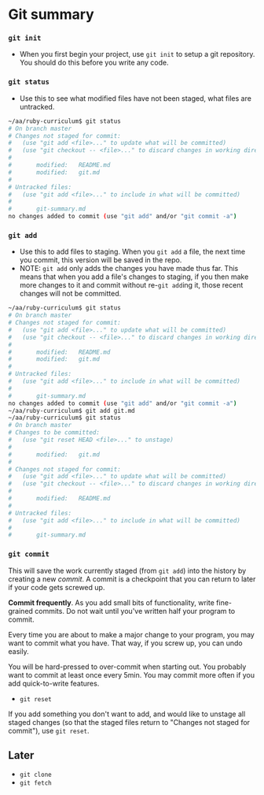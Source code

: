 # Git summary

### `git init`

- When you first begin your project, use `git init` to setup a git repository.
  You should do this before you write any code.

### `git status`

- Use this to see what modified files have not been staged, what files are
  untracked.

```bash
~/aa/ruby-curriculum$ git status
# On branch master
# Changes not staged for commit:
#   (use "git add <file>..." to update what will be committed)
#   (use "git checkout -- <file>..." to discard changes in working directory)
#
#       modified:   README.md
#       modified:   git.md
#
# Untracked files:
#   (use "git add <file>..." to include in what will be committed)
#
#       git-summary.md
no changes added to commit (use "git add" and/or "git commit -a")
```

### `git add`

- Use this to add files to staging. When you `git add` a file, the next time you
  commit, this version will be saved in the repo.
- NOTE: `git add` only adds the changes you have made thus far. This means that
  when you add a file's changes to staging, if you then make more changes to it
  and commit without re-`git add`ing it, those recent changes will not be
  committed.

```bash
~/aa/ruby-curriculum$ git status
# On branch master
# Changes not staged for commit:
#   (use "git add <file>..." to update what will be committed)
#   (use "git checkout -- <file>..." to discard changes in working directory)
#
#       modified:   README.md
#       modified:   git.md
#
# Untracked files:
#   (use "git add <file>..." to include in what will be committed)
#
#       git-summary.md
no changes added to commit (use "git add" and/or "git commit -a")
~/aa/ruby-curriculum$ git add git.md
~/aa/ruby-curriculum$ git status
# On branch master
# Changes to be committed:
#   (use "git reset HEAD <file>..." to unstage)
#
#       modified:   git.md
#
# Changes not staged for commit:
#   (use "git add <file>..." to update what will be committed)
#   (use "git checkout -- <file>..." to discard changes in working directory)
#
#       modified:   README.md
#
# Untracked files:
#   (use "git add <file>..." to include in what will be committed)
#
#       git-summary.md
```

### `git commit`

This will save the work currently staged (from `git add`) into the history by
creating a new _commit_. A commit is a checkpoint that you can return to later
if your code gets screwed up.

**Commit frequently**. As you add small bits of functionality, write
fine-grained commits. Do not wait until you've written half your program to
commit.

Every time you are about to make a major change to your program, you may want to
commit what you have. That way, if you screw up, you can undo easily.

You will be hard-pressed to over-commit when starting out. You probably want to
commit at least once every 5min. You may commit more often if you add
quick-to-write features.

- `git reset`

If you add something you don't want to add, and would like to unstage all staged
changes (so that the staged files return to "Changes not staged for commit"),
use `git reset`.

## Later

- `git clone`
- `git fetch`
